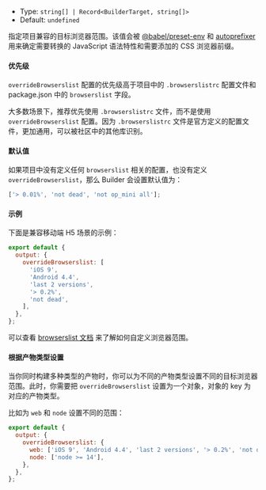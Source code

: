 - Type: `string[] | Record<BuilderTarget, string[]>`
- Default: `undefined`

指定项目兼容的目标浏览器范围。该值会被 [@babel/preset-env](https://babeljs.io/docs/en/babel-preset-env) 和 [autoprefixer](https://github.com/postcss/autoprefixer) 用来确定需要转换的 JavaScript 语法特性和需要添加的 CSS 浏览器前缀。

#### 优先级

`overrideBrowserslist` 配置的优先级高于项目中的 `.browserslistrc` 配置文件和 package.json 中的 `browserslist` 字段。

大多数场景下，推荐优先使用 `.browserslistrc` 文件，而不是使用 `overrideBrowserslist` 配置。因为 `.browserslistrc` 文件是官方定义的配置文件，更加通用，可以被社区中的其他库识别。

#### 默认值

如果项目中没有定义任何 `browserslist` 相关的配置，也没有定义 `overrideBrowserslist`，那么 Builder 会设置默认值为：

```js
['> 0.01%', 'not dead', 'not op_mini all'];
```

#### 示例

下面是兼容移动端 H5 场景的示例：

```js
export default {
  output: {
    overrideBrowserslist: [
      'iOS 9',
      'Android 4.4',
      'last 2 versions',
      '> 0.2%',
      'not dead',
    ],
  },
};
```

可以查看 [browserslist 文档](https://github.com/browserslist/browserslist) 来了解如何自定义浏览器范围。

#### 根据产物类型设置

当你同时构建多种类型的产物时，你可以为不同的产物类型设置不同的目标浏览器范围。此时，你需要把 `overrideBrowserslist` 设置为一个对象，对象的 key 为对应的产物类型。

比如为 `web` 和 `node` 设置不同的范围：

```js
export default {
  output: {
    overrideBrowserslist: {
      web: ['iOS 9', 'Android 4.4', 'last 2 versions', '> 0.2%', 'not dead'],
      node: ['node >= 14'],
    },
  },
};
```
